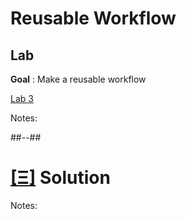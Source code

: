 <!-- .slide: class="exercice" -->

# Reusable Workflow
## Lab
**Goal** : Make a reusable workflow

[Lab 3](https://github.com/sfeir-open-source/sfeir-school-github-actions/tree/main/steps/04-Reusable-Workflows/README.md)

Notes:


##--##
<!-- .slide: class="transition blue"-->

# [[Ξ]](https://github.com/sfeir-open-source/sfeir-school-github-actions/tree/main/steps/04-Reusable-Workflows-solution) Solution

Notes:

